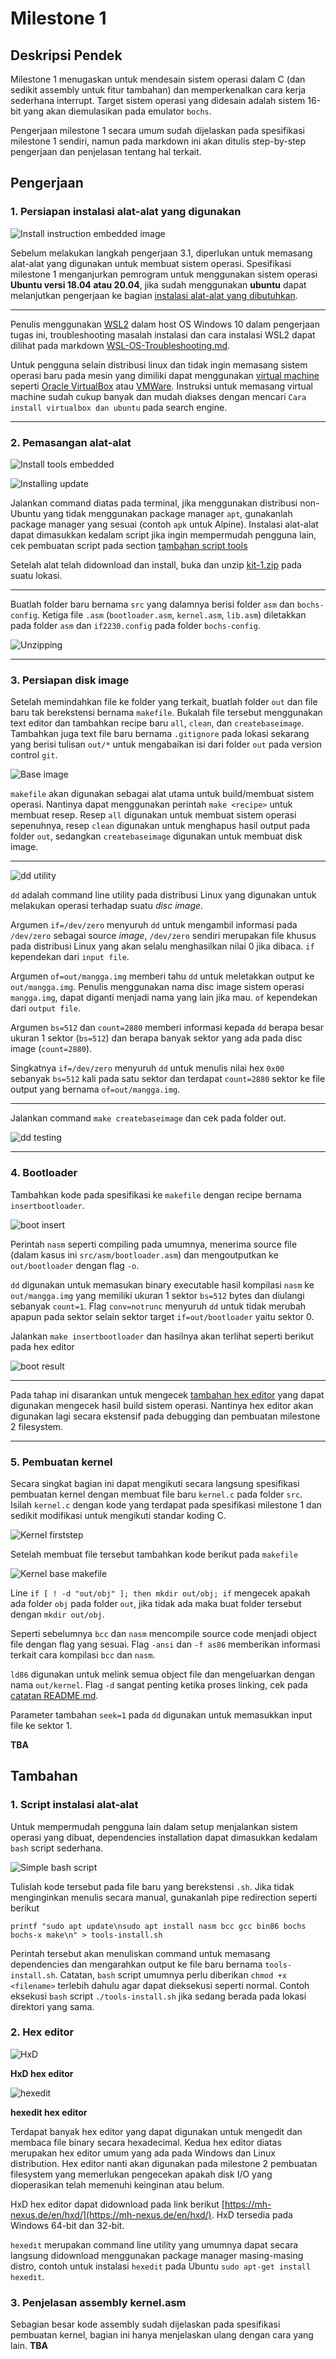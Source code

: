 # Milestone 1
## Deskripsi Pendek
Milestone 1 menugaskan untuk mendesain sistem operasi dalam C (dan sedikit assembly untuk fitur tambahan)
dan memperkenalkan cara kerja sederhana interrupt. Target sistem operasi yang didesain adalah sistem 16-bit
yang akan diemulasikan pada emulator `bochs`.

Pengerjaan milestone 1 secara umum sudah dijelaskan pada spesifikasi milestone 1 sendiri, namun pada markdown
ini akan ditulis step-by-step pengerjaan dan penjelasan tentang hal terkait.










## Pengerjaan
### 1. Persiapan instalasi alat-alat yang digunakan
![Install instruction embedded image](other/markdown-img/milestone-1/installing-tools.jpg)

Sebelum melakukan langkah pengerjaan 3.1, diperlukan untuk memasang alat-alat yang digunakan untuk
membuat sistem operasi. Spesifikasi milestone 1 menganjurkan pemrogram untuk menggunakan sistem operasi
**Ubuntu versi 18.04 atau 20.04**, jika sudah menggunakan **ubuntu** dapat melanjutkan
pengerjaan ke bagian [instalasi alat-alat yang dibutuhkan](#2-pemasangan-alat-alat).

---

Penulis menggunakan [WSL2](https://docs.microsoft.com/en-us/windows/wsl/about) dalam host OS Windows 10
dalam pengerjaan tugas ini, troubleshooting masalah instalasi dan cara instalasi WSL2 dapat dilihat pada markdown
[WSL-OS-Troubleshooting.md](other/WSL-OS-Troubleshooting.md).

Untuk pengguna selain distribusi linux dan tidak ingin memasang sistem operasi baru pada mesin yang dimiliki
dapat menggunakan [virtual machine](https://en.wikipedia.org/wiki/Virtual_machine) seperti
[Oracle VirtualBox](https://www.virtualbox.org/) atau [VMWare](https://www.vmware.com/).
Instruksi untuk memasang virtual machine sudah cukup banyak dan mudah diakses dengan mencari
`Cara install virtualbox dan ubuntu` pada search engine.


---
### 2. Pemasangan alat-alat
![Install tools embedded](other/markdown-img/milestone-1/installing-tools-command.jpg)

![Installing update](other/markdown-img/milestone-1/apt-update.jpg)

Jalankan command diatas pada terminal, jika menggunakan distribusi non-Ubuntu yang tidak menggunakan
package manager `apt`, gunakanlah package manager yang sesuai (contoh `apk` untuk Alpine).
Instalasi alat-alat dapat dimasukkan kedalam script jika ingin mempermudah pengguna lain,
cek pembuatan script pada section [tambahan script tools](#tambahan)

Setelah alat telah didownload dan install, buka dan unzip
[kit-1.zip](original-milestone/other) pada suatu lokasi.

---

Buatlah folder baru bernama `src` yang dalamnya berisi folder `asm` dan `bochs-config`.
Ketiga file `.asm` (`bootloader.asm`, `kernel.asm`, `lib.asm`) diletakkan pada folder `asm` dan
`if2230.config` pada folder `bochs-config`.

![Unzipping](other/markdown-img/milestone-1/unzip-kit.jpg)


---
### 3. Persiapan disk image
Setelah memindahkan file ke folder yang terkait, buatlah folder `out` dan file baru tak berekstensi bernama `makefile`.
Bukalah file tersebut menggunakan text editor dan tambahkan recipe baru `all`, `clean`, dan `createbaseimage`. Tambahkan
juga text file baru bernama `.gitignore` pada lokasi sekarang yang berisi tulisan `out/*` untuk mengabaikan isi
dari folder `out` pada version control `git`.

![Base image](other/markdown-img/milestone-1/makefile-baseimage.jpg)

`makefile` akan digunakan sebagai alat utama untuk build/membuat sistem operasi.
Nantinya dapat menggunakan perintah `make <recipe>` untuk membuat resep. Resep
`all` digunakan untuk membuat sistem operasi sepenuhnya, resep `clean` digunakan
untuk menghapus hasil output pada folder `out`, sedangkan `createbaseimage` digunakan
untuk membuat disk image.

---

![dd utility](other/markdown-img/milestone-1/disk-image-dd.jpg)

`dd` adalah command line utility pada distribusi Linux yang digunakan untuk melakukan operasi terhadap suatu *disc image*.

Argumen `if=/dev/zero` menyuruh `dd` untuk mengambil informasi pada `/dev/zero` sebagai source *image*, `/dev/zero` sendiri
merupakan file khusus pada distribusi Linux yang akan selalu menghasilkan nilai 0 jika dibaca. `if` kependekan dari `input file`.

Argumen `of=out/mangga.img` memberi tahu `dd` untuk meletakkan output ke `out/mangga.img`. Penulis menggunakan nama
disc image sistem operasi `mangga.img`, dapat diganti menjadi nama yang lain jika mau. `of` kependekan dari `output file`.

Argumen `bs=512` dan `count=2880` memberi informasi kepada `dd` berapa besar ukuran 1 sektor (`bs=512`) dan berapa banyak
sektor yang ada pada disc image (`count=2880`).

Singkatnya `if=/dev/zero` menyuruh `dd` untuk menulis nilai hex `0x00` sebanyak `bs=512` kali pada satu sektor dan terdapat
`count=2880` sektor ke file output yang bernama `of=out/mangga.img`.

---

Jalankan command `make createbaseimage` dan cek pada folder out.

![dd testing](other/markdown-img/milestone-1/disk-image-test.jpg)



---
### 4. Bootloader
Tambahkan kode pada spesifikasi ke `makefile` dengan recipe bernama `insertbootloader`.

![boot insert](other/markdown-img/milestone-1/bootloader-insertion.jpg)

Perintah `nasm` seperti compiling pada umumnya, menerima source file (dalam kasus ini `src/asm/bootloader.asm`) dan
mengoutputkan ke `out/bootloader` dengan flag `-o`.

`dd` digunakan untuk memasukan binary executable hasil kompilasi `nasm` ke `out/mangga.img` yang memiliki ukuran 1 sektor
`bs=512` bytes dan diulangi sebanyak `count=1`. Flag `conv=notrunc` menyuruh `dd` untuk tidak merubah apapun pada sektor
selain sektor target `if=out/bootloader` yaitu sektor 0.

Jalankan `make insertbootloader` dan hasilnya akan terlihat seperti berikut pada hex editor

![boot result](other/markdown-img/milestone-1/bootloader-hxd.jpg)

---

Pada tahap ini disarankan untuk mengecek [tambahan hex editor](#2-hex-editor) yang dapat digunakan mengecek hasil
build sistem operasi. Nantinya hex editor akan digunakan lagi secara ekstensif pada debugging dan pembuatan milestone 2
 filesystem.

---

### 5. Pembuatan kernel
Secara singkat bagian ini dapat mengikuti secara langsung spesifikasi pembuatan kernel dengan membuat file baru `kernel.c`
pada folder `src`. Isilah `kernel.c` dengan kode yang terdapat pada spesifikasi milestone 1 dan sedikit modifikasi untuk
mengikuti standar koding C.

![Kernel firststep](other/markdown-img/milestone-1/kernel-c-firststep.jpg)

Setelah membuat file tersebut tambahkan kode berikut pada `makefile`

![Kernel base makefile](other/markdown-img/milestone-1/kernel-basemakefile.jpg)

Line `if [ ! -d "out/obj" ]; then mkdir out/obj; if` mengecek apakah ada folder `obj` pada folder `out`, jika tidak ada
maka buat folder tersebut dengan `mkdir out/obj`.

Seperti sebelumnya `bcc` dan `nasm` mencompile source code menjadi object file dengan flag yang sesuai. Flag `-ansi` dan
`-f as86` memberikan informasi terkait cara kompilasi `bcc` dan `nasm`.

`ld86` digunakan untuk melink semua object file dan mengeluarkan dengan nama `out/kernel`.
Flag `-d` sangat penting ketika proses linking, cek pada [catatan README.md](../README.md#catatan-penting-ketika-melakukan-pengerjaan).

Parameter tambahan `seek=1` pada `dd` digunakan untuk memasukkan input file ke sektor 1.

**TBA**



## Tambahan
### 1. Script instalasi alat-alat
Untuk mempermudah pengguna lain dalam setup menjalankan sistem operasi yang dibuat,
dependencies installation dapat dimasukkan kedalam `bash` script sederhana.

![Simple bash script](other/markdown-img/milestone-1/extra-tools-script.jpg)

Tulislah kode tersebut pada file baru yang berekstensi `.sh`. Jika tidak menginginkan
menulis secara manual, gunakanlah pipe redirection seperti berikut

`printf "sudo apt update\nsudo apt install nasm bcc gcc bin86 bochs bochs-x make\n" > tools-install.sh`

Perintah tersebut akan menuliskan command untuk memasang dependencies dan mengarahkan output ke file baru
bernama `tools-install.sh`. Catatan, `bash` script umumnya perlu diberikan `chmod +x <filename>` terlebih dahulu
agar dapat dieksekusi seperti normal. Contoh eksekusi `bash` script `./tools-install.sh` jika sedang berada pada
lokasi direktori yang sama.



### 2. Hex editor
![HxD](other/markdown-img/milestone-1/hxd-sample.jpg)

**HxD hex editor**

![hexedit](other/markdown-img/milestone-1/hexedit-sample.jpg)

**hexedit hex editor**

Terdapat banyak hex editor yang dapat digunakan untuk mengedit dan membaca file binary secara hexadecimal. Kedua hex editor
diatas merupakan hex editor umum yang ada pada Windows dan Linux distribution. Hex editor nanti akan digunakan pada
milestone 2 pembuatan filesystem yang memerlukan pengecekan apakah disk I/O yang dioperasikan telah memenuhi keinginan atau
belum.

HxD hex editor dapat didownload pada link berikut [https://mh-nexus.de/en/hxd/](https://mh-nexus.de/en/hxd/).
HxD tersedia pada Windows 64-bit dan 32-bit.

`hexedit` merupakan command line utility yang umumnya dapat secara langsung didownload menggunakan package manager
masing-masing distro, contoh untuk instalasi `hexedit` pada Ubuntu `sudo apt-get install hexedit`.



### 3. Penjelasan assembly kernel.asm
Sebagian besar kode assembly sudah dijelaskan pada spesifikasi pembuatan kernel,
bagian ini hanya menjelaskan ulang dengan cara yang lain.
**TBA**

<!--
Add later
https://wiki.osdev.org/Real_Mode#Information
-->
